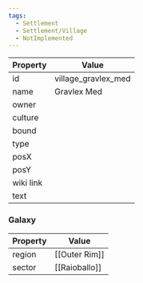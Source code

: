 ```yaml
---
tags:
  - Settlement
  - Settlement/Village
  - NotImplemented
---
```


| Property  | Value               |
| --------- | ------------------- |
| id        | village_gravlex_med |
| name      | Gravlex Med         |
| owner     |                     |
| culture   |                     |
| bound     |                     |
| type      |                     |
| posX      |                     |
| posY      |                     |
| wiki link |                     |
| text      |                     |

### Galaxy
| Property | Value         |
| -------- | ------------- |
| region   | [[Outer Rim]] |
| sector   | [[Raioballo]] |
